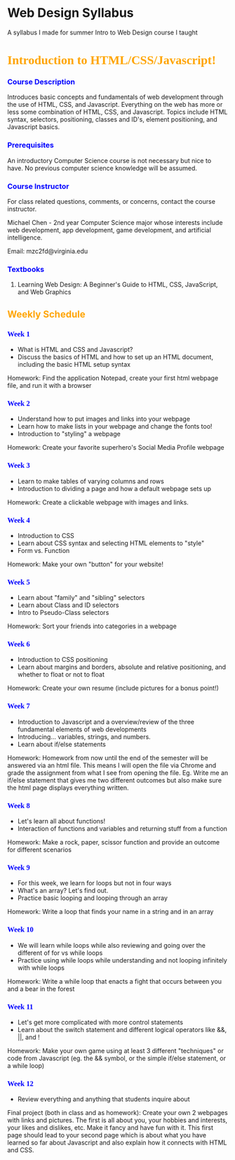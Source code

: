 Web Design Syllabus
========

A syllabus I made for summer Intro to Web Design course I taught

<html>
<head ><h1 style="color:orange; font-family: cursive">Introduction to HTML/CSS/Javascript!</h1></head>
<body>
<h3 style="color:blue">Course Description</h3>
<p>
Introduces basic concepts and fundamentals of web development through the use of HTML, CSS, and Javascript.
Everything on the web has more or less some combination of HTML, CSS, and Javascript.
Topics include HTML syntax, selectors, positioning, classes and ID's, element positioning, and Javascript basics.
</p>
<h3 style="color:blue">Prerequisites</h3>
<p>
An introductory Computer Science course is not necessary but nice to have. No previous computer science knowledge will be assumed.
</p>
<h3 style="color:blue">Course Instructor</h3>
<p>
For class related questions, comments, or concerns, contact the course instructor.
</p>
<p>
Michael Chen - 2nd year Computer Science major whose interests include web development, app development, game development, and artificial intelligence.
</p>
<p>
Email: mzc2fd@virginia.edu
</p>
<h3 style="color:blue">Textbooks</h3>
<ol>
<li>Learning Web Design: A Beginner's Guide to HTML, CSS, JavaScript, and Web Graphics</li>
</ol>
<h2 style="color:orange">Weekly Schedule</h2>
<h3 style="color:blue; font-family: cursive">Week 1</h3>
<ul>
<li>
What is HTML and CSS and Javascript?
</li>
<li>
Discuss the basics of HTML and how to set up an HTML document, including the basic HTML setup syntax
</li>
</ul>
<p>
Homework: Find the application Notepad, create your first html webpage file, and run it with a browser
</p>
<h3 style="color:blue; font-family: cursive">Week 2</h3>
<ul>
<li>
Understand how to put images and links into your webpage
</li>
<li>
Learn how to make lists in your webpage and change the fonts too!
</li>
<li>
Introduction to "styling" a webpage
</li>
</ul>
<p>
Homework: Create your favorite superhero's Social Media Profile webpage
</p>
<h3 style="color:blue; font-family: cursive">Week 3</h3>
<ul>
<li>
Learn to make tables of varying columns and rows
</li>
<li>
Introduction to dividing a page and how a default webpage sets up
</li>
</ul>
<p>
Homework: Create a clickable webpage with images and links.
</p>
<h3 style="color:blue; font-family: cursive">Week 4</h3>
<ul>
<li>
Introduction to CSS
</li>
<li>
Learn about CSS syntax and selecting HTML elements to "style"
</li>
<li>
Form vs. Function
</li>
</ul>
<p>
Homework: Make your own "button" for your website!
</p>
<h3 style="color:blue; font-family: cursive">Week 5</h3>
<ul>
<li>
Learn about "family" and "sibling" selectors
</li>
<li>
Learn about Class and ID selectors
</li>
<li>
Intro to Pseudo-Class selectors
</li>
</ul>
<p>
Homework: Sort your friends into categories in a webpage
</p>
<h3 style="color:blue; font-family: cursive">Week 6</h3>
<ul>
<li>
Introduction to CSS positioning
</li>
<li>
Learn about margins and borders, absolute and relative positioning, and whether to float or not to float
</li>
</ul>
<p>
Homework: Create your own resume (include pictures for a bonus point!)
</p>
<h3 style="color:blue; font-family: cursive">Week 7</h3>
<ul>
<li>
Introduction to Javascript and a overview/review of the three fundamental elements of web developments
</li>
<li>
Introducing... variables, strings, and numbers.
</li>
<li>
Learn about if/else statements
</li>
</ul>
<p>
Homework: Homework from now until the end of the semester will be answered via an html file.
This means I will open the file via Chrome and grade the assignment from what I see from opening the file.
Eg. Write me an if/else statement that gives me two different outcomes but also make sure the html page displays everything written.
</p>
<h3 style="color:blue; font-family: cursive">Week 8</h3>
<ul>
<li>
Let's learn all about functions!
</li>
<li>
Interaction of functions and variables and returning stuff from a function
</li>
</ul>
<p>
Homework: Make a rock, paper, scissor function and provide an outcome for different scenarios
</p>
<h3 style="color:blue; font-family: cursive">Week 9</h3>
<ul>
<li>
For this week, we learn for loops but not in four ways
</li>
<li>
What's an array? Let's find out.
</li>
<li>
Practice basic looping and looping through an array
</li>
</ul>
<p>
Homework: Write a loop that finds your name in a string and in an array
</p>
<h3 style="color:blue; font-family: cursive">Week 10</h3>
<ul>
<li>
We will learn while loops while also reviewing and going over the different of for vs while loops
</li>
<li>
Practice using while loops while understanding and not looping infinitely with while loops
</li>
</ul>
<p>
Homework: Write a while loop that enacts a fight that occurs between you and a bear in the forest
</p>
<h3 style="color:blue; font-family: cursive">Week 11</h3>
<ul>
<li>
Let's get more complicated with more control statements
</li>
<li>
Learn about the switch statement and different logical operators like &&, ||, and !
</li>
</ul>
<p>
Homework: Make your own game using at least 3 different "techniques" or code from Javascript (eg. the && symbol, or the simple if/else statement, or a while loop)
</p>
<h3 style="color:blue; font-family: cursive">Week 12</h3>
<ul>
<li>
Review everything and anything that students inquire about
</li>
</ul>
<p>
Final project (both in class and as homework): Create your own 2 webpages with links and pictures. The first is all about you, your hobbies and interests, your likes and dislikes, etc. Make it fancy and have fun with it.
This first page should lead to your second page which is about what you have learned so far about Javascript and also explain how it connects with HTML and CSS.
</p>
</body>
</html>
